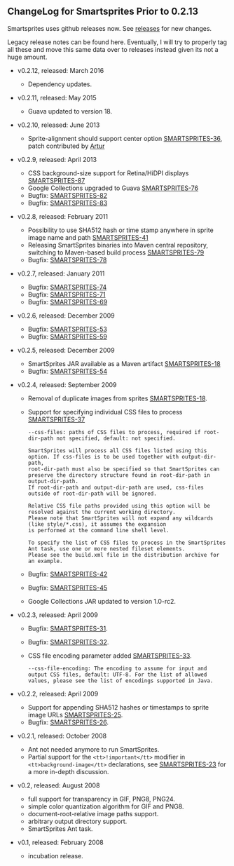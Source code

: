 ## ChangeLog for Smartsprites Prior to 0.2.13 ##

Smartsprites uses github releases now.  See [releases](https://github.com/hazendaz/smartsprites/releases) for new changes.

Legacy release notes can be found here.  Eventually, I will try to properly tag all these and move this same data over to releases instead given its not a huge amount.

- v0.2.12, released: March 2016

    - Dependency updates.

- v0.2.11, released: May 2015

    - Guava updated to version 18.

- v0.2.10, released: June 2013

    - Sprite-alignment should support center option [SMARTSPRITES-36](https://issues.carrot2.org/browse/SMARTSPRITES-36), patch contributed by [Artur](https://github.com/Artur-)

- v0.2.9, released: April 2013

    - CSS background-size support for Retina/HiDPI displays [SMARTSPRITES-87](https://issues.carrot2.org/browse/SMARTSPRITES-87)
    - Google Collections upgraded to Guava [SMARTSPRITES-76](https://issues.carrot2.org/browse/SMARTSPRITES-76)
    - Bugfix: [SMARTSPRITES-82](https://issues.carrot2.org/browse/SMARTSPRITES-82)
    - Bugfix: [SMARTSPRITES-83](https://issues.carrot2.org/browse/SMARTSPRITES-83)

- v0.2.8, released: February 2011

    - Possibility to use SHA512 hash or time stamp anywhere in sprite image name and path [SMARTSPRITES-41](https://issues.carrot2.org/browse/SMARTSPRITES-41)
    - Releasing SmartSprites binaries into Maven central repository, switching to Maven-based build process [SMARTSPRITES-79](https://issues.carrot2.org/browse/SMARTSPRITES-79)
    - Bugfix: [SMARTSPRITES-78](https://issues.carrot2.org/browse/SMARTSPRITES-78)

- v0.2.7, released: January 2011

    - Bugfix: [SMARTSPRITES-74](https://issues.carrot2.org/browse/SMARTSPRITES-74)
    - Bugfix: [SMARTSPRITES-71](https://issues.carrot2.org/browse/SMARTSPRITES-71)
    - Bugfix: [SMARTSPRITES-69](https://issues.carrot2.org/browse/SMARTSPRITES-69)


- v0.2.6, released: December 2009

    - Bugfix: [SMARTSPRITES-53](https://issues.carrot2.org/browse/SMARTSPRITES-53)
    - Bugfix: [SMARTSPRITES-59](https://issues.carrot2.org/browse/SMARTSPRITES-59)
      

- v0.2.5, released: December 2009

    - SmartSprites JAR available as a Maven artifact [SMARTSPRITES-18](https://issues.carrot2.org/browse/SMARTSPRITES-49)
    - Bugfix: [SMARTSPRITES-54](https://issues.carrot2.org/browse/SMARTSPRITES-54)

- v0.2.4, released: September 2009

    - Removal of duplicate images from sprites [SMARTSPRITES-18](https://issues.carrot2.org/browse/SMARTSPRITES-18).
    - Support for specifying individual CSS files to process [SMARTSPRITES-37](https://issues.carrot2.org/browse/SMARTSPRITES-37)

        ```
        --css-files: paths of CSS files to process, required if root-dir-path not specified, default: not specified.

        SmartSprites will process all CSS files listed using this option. If css-files is to be used together with output-dir-path,
        root-dir-path must also be specified so that SmartSprites can preserve the directory structure found in root-dir-path in output-dir-path.
        If root-dir-path and output-dir-path are used, css-files outside of root-dir-path will be ignored.

        Relative CSS file paths provided using this option will be resolved against the current working directory.
        Please note that SmartSprites will not expand any wildcards (like style/*.css), it assumes the expansion
        is performed at the command line shell level.

        To specify the list of CSS files to process in the SmartSprites Ant task, use one or more nested fileset elements.
        Please see the build.xml file in the distribution archive for an example.
        ```

    - Bugfix: [SMARTSPRITES-42](https://issues.carrot2.org/browse/SMARTSPRITES-42)
    - Bugfix: [SMARTSPRITES-45](https://issues.carrot2.org/browse/SMARTSPRITES-45)
    - Google Collections JAR updated to version 1.0-rc2.

- v0.2.3, released: April 2009

    - Bugfix: [SMARTSPRITES-31](https://issues.carrot2.org/browse/SMARTSPRITES-31).
    - Bugfix: [SMARTSPRITES-32](https://issues.carrot2.org/browse/SMARTSPRITES-32).
    - CSS file encoding parameter added [SMARTSPRITES-33](https://issues.carrot2.org/browse/SMARTSPRITES-33).

        ```--css-file-encoding: The encoding to assume for input and output CSS files, default: UTF-8. For the list of allowed values, please see the list of encodings supported in Java.```

- v0.2.2, released: April 2009

    - Support for appending SHA512 hashes or timestamps to sprite image URLs [SMARTSPRITES-25](https://issues.carrot2.org/browse/SMARTSPRITES-25).
    - Bugfix: [SMARTSPRITES-26](https://issues.carrot2.org/browse/SMARTSPRITES-26).


- v0.2.1, released: October 2008

    - Ant not needed anymore to run SmartSprites.
    - Partial support for the ```<tt>!important</tt>``` modifier in ```<tt>background-image</tt>``` declarations, see [SMARTSPRITES-23](https://issues.carrot2.org/browse/SMARTSPRITES-23?focusedCommentId=10914#action_10914) for a more in-depth discussion.

- v0.2, released: August 2008

    - full support for transparency in GIF, PNG8, PNG24.
    - simple color quantization algorithm for GIF and PNG8.
    - document-root-relative image paths support.
    - arbitrary output directory support.
    - SmartSprites Ant task.

- v0.1, released: February 2008

    - incubation release.
